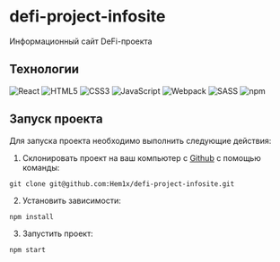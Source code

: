 # defi-project-infosite

Информационный сайт DeFi-проекта

## Технологии
![React](https://img.shields.io/badge/-React-000?logo=react)
![HTML5](https://img.shields.io/badge/-HTML5-000?logo=html5)
![CSS3](https://img.shields.io/badge/-CSS3-000?logo=css3)
![JavaScript](https://img.shields.io/badge/-JavaScript-000?logo=javaScript)
![Webpack](https://img.shields.io/badge/-Webpack-000?logo=webpack)
![SASS](https://img.shields.io/badge/-SASS-000?logo=sass)
![npm](https://img.shields.io/badge/-npm-000?logo=npm)

## Запуск проекта

Для запуска проекта необходимо выполнить следующие действия:

1. Склонировать проект на ваш компьютер с [Github](https://github.com/Hem1x/defi-project-infosite) с помощью команды:

```
git clone git@github.com:Hem1x/defi-project-infosite.git
```

2. Установить зависимости:

```
npm install
```

3. Запустить проект:

```
npm start
```
